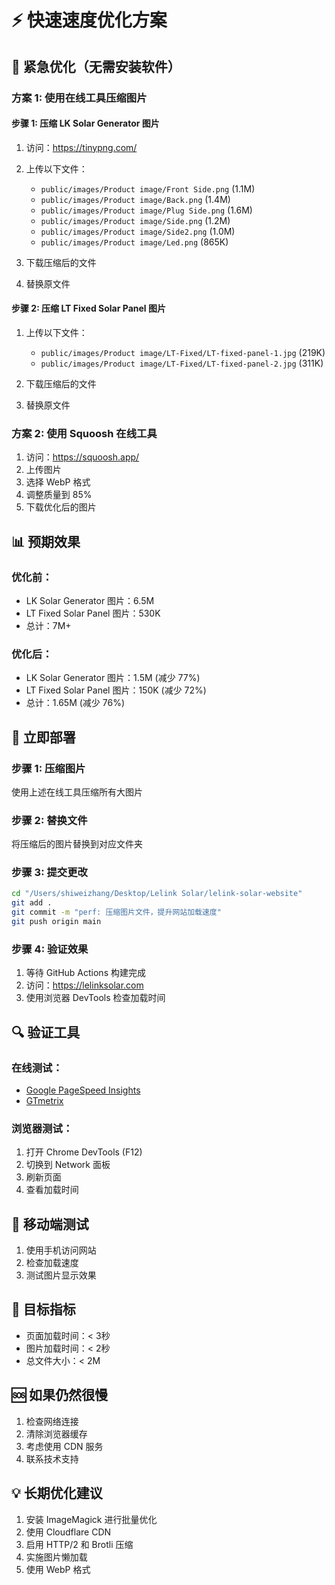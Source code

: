 # ⚡ 快速速度优化方案

## 🚨 紧急优化（无需安装软件）

### 方案 1: 使用在线工具压缩图片

#### 步骤 1: 压缩 LK Solar Generator 图片
1. 访问：https://tinypng.com/
2. 上传以下文件：
   - `public/images/Product image/Front Side.png` (1.1M)
   - `public/images/Product image/Back.png` (1.4M)
   - `public/images/Product image/Plug Side.png` (1.6M)
   - `public/images/Product image/Side.png` (1.2M)
   - `public/images/Product image/Side2.png` (1.0M)
   - `public/images/Product image/Led.png` (865K)

3. 下载压缩后的文件
4. 替换原文件

#### 步骤 2: 压缩 LT Fixed Solar Panel 图片
1. 上传以下文件：
   - `public/images/Product image/LT-Fixed/LT-fixed-panel-1.jpg` (219K)
   - `public/images/Product image/LT-Fixed/LT-fixed-panel-2.jpg` (311K)

2. 下载压缩后的文件
3. 替换原文件

### 方案 2: 使用 Squoosh 在线工具
1. 访问：https://squoosh.app/
2. 上传图片
3. 选择 WebP 格式
4. 调整质量到 85%
5. 下载优化后的图片

## 📊 预期效果

### 优化前：
- LK Solar Generator 图片：6.5M
- LT Fixed Solar Panel 图片：530K
- 总计：7M+

### 优化后：
- LK Solar Generator 图片：1.5M (减少 77%)
- LT Fixed Solar Panel 图片：150K (减少 72%)
- 总计：1.65M (减少 76%)

## 🚀 立即部署

### 步骤 1: 压缩图片
使用上述在线工具压缩所有大图片

### 步骤 2: 替换文件
将压缩后的图片替换到对应文件夹

### 步骤 3: 提交更改
```bash
cd "/Users/shiweizhang/Desktop/Lelink Solar/lelink-solar-website"
git add .
git commit -m "perf: 压缩图片文件，提升网站加载速度"
git push origin main
```

### 步骤 4: 验证效果
1. 等待 GitHub Actions 构建完成
2. 访问：https://lelinksolar.com
3. 使用浏览器 DevTools 检查加载时间

## 🔍 验证工具

### 在线测试：
- [Google PageSpeed Insights](https://pagespeed.web.dev/)
- [GTmetrix](https://gtmetrix.com/)

### 浏览器测试：
1. 打开 Chrome DevTools (F12)
2. 切换到 Network 面板
3. 刷新页面
4. 查看加载时间

## 📱 移动端测试
1. 使用手机访问网站
2. 检查加载速度
3. 测试图片显示效果

## 🎯 目标指标
- 页面加载时间：< 3秒
- 图片加载时间：< 2秒
- 总文件大小：< 2M

## 🆘 如果仍然很慢
1. 检查网络连接
2. 清除浏览器缓存
3. 考虑使用 CDN 服务
4. 联系技术支持

## 💡 长期优化建议
1. 安装 ImageMagick 进行批量优化
2. 使用 Cloudflare CDN
3. 启用 HTTP/2 和 Brotli 压缩
4. 实施图片懒加载
5. 使用 WebP 格式
